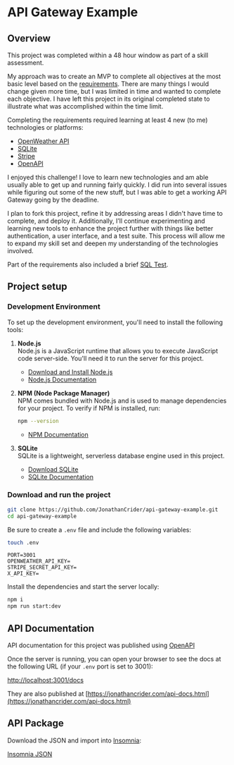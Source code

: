 # API Gateway Example

## Overview

This project was completed within a 48 hour window as part of a skill assessment.

My approach was to create an MVP to complete all objectives at the most basic level based on the [requirements](https://github.com/JonathanCrider/api-gateway-example/blob/main/docs/INSTRUCTIONS.md). There are many things I would change given more time, but I was limited in time and wanted to complete each objective. I have left this project in its original completed state to illustrate what was accomplished within the time limit.

Completing the requirements required learning at least 4 new (to me) technologies or platforms:

- [OpenWeather API](https://openweathermap.org/api)
- [SQLite](https://www.sqlite.org/index.html)
- [Stripe](https://docs.stripe.com/api)
- [OpenAPI](https://swagger.io/specification/)

I enjoyed this challenge! I love to learn new technologies and am able usually able to get up and running fairly quickly. I did run into several issues while figuring out some of the new stuff, but I was able to get a working API Gateway going by the deadline.

I plan to fork this project, refine it by addressing areas I didn't have time to complete, and deploy it. Additionally, I’ll continue experimenting and learning new tools to enhance the project further with things like better authentication, a user interface, and a test suite. This process will allow me to expand my skill set and deepen my understanding of the technologies involved.

Part of the requirements also included a brief [SQL Test](https://github.com/JonathanCrider/api-gateway-example/blob/main/docs/SQLtest.md).

## Project setup

### Development Environment

To set up the development environment, you'll need to install the following tools:

1. **Node.js**  
   Node.js is a JavaScript runtime that allows you to execute JavaScript code server-side. You'll need it to run the server for this project.  
   - [Download and Install Node.js](https://nodejs.org/)  
   - [Node.js Documentation](https://nodejs.org/en/docs/)  

2. **NPM (Node Package Manager)**  
   NPM comes bundled with Node.js and is used to manage dependencies for your project. To verify if NPM is installed, run:  

   ```bash
   npm --version
   ```  

   - [NPM Documentation](https://docs.npmjs.com/)  

3. **SQLite**  
   SQLite is a lightweight, serverless database engine used in this project.
   - [Download SQLite](https://www.sqlite.org/download.html)  
   - [SQLite Documentation](https://www.sqlite.org/docs.html)  

### Download and run the project

```bash
git clone https://github.com/JonathanCrider/api-gateway-example.git
cd api-gateway-example
```

Be sure to create a `.env` file and include the following variables:

```bash
touch .env
```

```env
PORT=3001
OPENWEATHER_API_KEY=
STRIPE_SECRET_API_KEY=
X_API_KEY=
```

Install the dependencies and start the server locally:

```bash
npm i
npm run start:dev
```

## API Documentation

API documentation for this project was published using [OpenAPI](https://swagger.io/specification/)

Once the server is running, you can open your browser to see the docs at the following URL (if your `.env` port is set to 3001):

[http://localhost:3001/docs](http://localhost:3001/docs)

They are also published at [https://jonathancrider.com/api-docs.html](https://jonathancrider.com/api-docs.html)

## API Package

Download the JSON and import into [Insomnia](https://insomnia.rest/):

[Insomnia JSON](https://github.com/JonathanCrider/api-gateway-example/blob/main/docs/Insomnia-api-skill-assessment.json)
